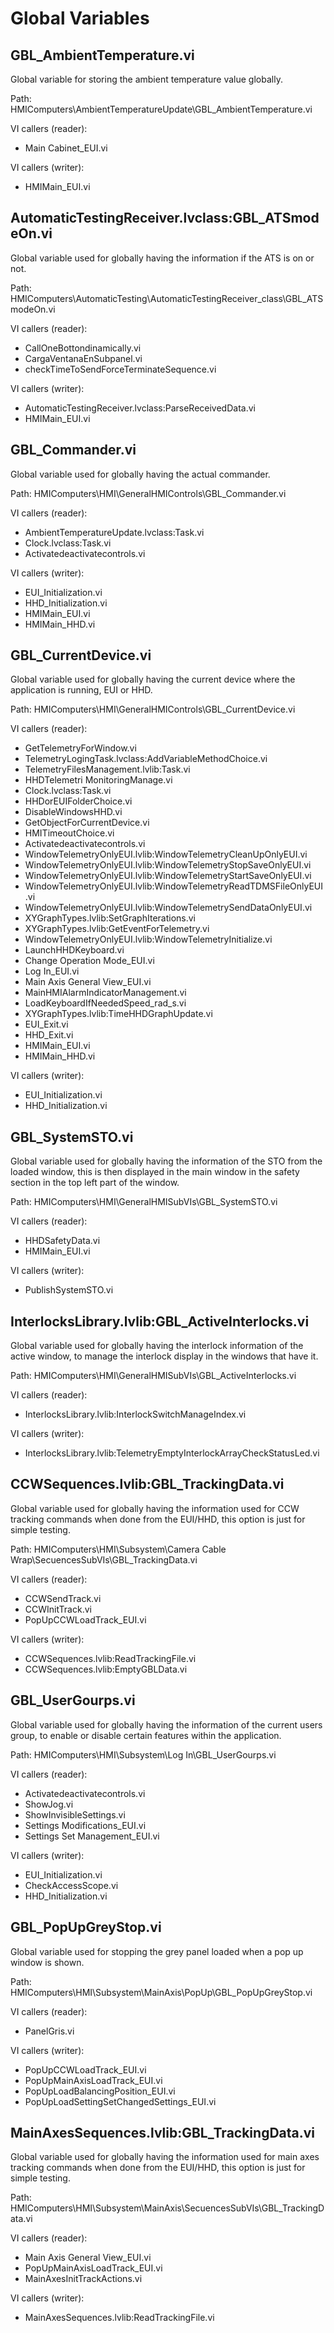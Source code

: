 # Global Variables

## GBL_AmbientTemperature.vi

Global variable for storing the ambient temperature value globally.

Path: HMIComputers\AmbientTemperatureUpdate\GBL_AmbientTemperature.vi

VI callers (reader):

- Main Cabinet_EUI.vi

VI callers (writer):

- HMIMain_EUI.vi

## AutomaticTestingReceiver.lvclass:GBL_ATSmodeOn.vi

Global variable used for globally having the information if the ATS is on or not.

Path: HMIComputers\AutomaticTesting\AutomaticTestingReceiver_class\GBL_ATSmodeOn.vi

VI callers (reader):

- CallOneBottondinamically.vi
- CargaVentanaEnSubpanel.vi
- checkTimeToSendForceTerminateSequence.vi

VI callers (writer):

- AutomaticTestingReceiver.lvclass:ParseReceivedData.vi
- HMIMain_EUI.vi

## GBL_Commander.vi

Global variable used for globally having the actual commander.

Path: HMIComputers\HMI\GeneralHMIControls\GBL_Commander.vi

VI callers (reader):

- AmbientTemperatureUpdate.lvclass:Task.vi
- Clock.lvclass:Task.vi
- Activatedeactivatecontrols.vi

VI callers (writer):

- EUI_Initialization.vi
- HHD_Initialization.vi
- HMIMain_EUI.vi
- HMIMain_HHD.vi

## GBL_CurrentDevice.vi

Global variable used for globally having the current device where the application is running, EUI or HHD.

Path: HMIComputers\HMI\GeneralHMIControls\GBL_CurrentDevice.vi

VI callers (reader):

- GetTelemetryForWindow.vi
- TelemetryLogingTask.lvclass:AddVariableMethodChoice.vi
- TelemetryFilesManagement.lvlib:Task.vi
- HHDTelemetri MonitoringManage.vi
- Clock.lvclass:Task.vi
- HHDorEUIFolderChoice.vi
- DisableWindowsHHD.vi
- GetObjectForCurrentDevice.vi
- HMITimeoutChoice.vi
- Activatedeactivatecontrols.vi
- WindowTelemetryOnlyEUI.lvlib:WindowTelemetryCleanUpOnlyEUI.vi
- WindowTelemetryOnlyEUI.lvlib:WindowTelemetryStopSaveOnlyEUI.vi
- WindowTelemetryOnlyEUI.lvlib:WindowTelemetryStartSaveOnlyEUI.vi
- WindowTelemetryOnlyEUI.lvlib:WindowTelemetryReadTDMSFileOnlyEUI.vi
- WindowTelemetryOnlyEUI.lvlib:WindowTelemetrySendDataOnlyEUI.vi
- XYGraphTypes.lvlib:SetGraphIterations.vi
- XYGraphTypes.lvlib:GetEventForTelemetry.vi
- WindowTelemetryOnlyEUI.lvlib:WindowTelemetryInitialize.vi
- LaunchHHDKeyboard.vi
- Change Operation Mode_EUI.vi
- Log In_EUI.vi
- Main Axis General View_EUI.vi
- MainHMIAlarmIndicatorManagement.vi
- LoadKeyboardIfNeededSpeed_rad_s.vi
- XYGraphTypes.lvlib:TimeHHDGraphUpdate.vi
- EUI_Exit.vi
- HHD_Exit.vi
- HMIMain_EUI.vi
- HMIMain_HHD.vi

VI callers (writer):

- EUI_Initialization.vi
- HHD_Initialization.vi

## GBL_SystemSTO.vi

Global variable used for globally having the information of the STO from the loaded window, this is then displayed in the main window in the safety section in the top left part of the window.

Path: HMIComputers\HMI\GeneralHMISubVIs\GBL_SystemSTO.vi

VI callers (reader):

- HHDSafetyData.vi
- HMIMain_EUI.vi

VI callers (writer):

- PublishSystemSTO.vi

## InterlocksLibrary.lvlib:GBL_ActiveInterlocks.vi

Global variable used for globally having the interlock information of the active window, to manage the interlock display in the windows that have it.

Path: HMIComputers\HMI\GeneralHMISubVIs\GBL_ActiveInterlocks.vi

VI callers (reader):

- InterlocksLibrary.lvlib:InterlockSwitchManageIndex.vi

VI callers (writer):

- InterlocksLibrary.lvlib:TelemetryEmptyInterlockArrayCheckStatusLed.vi

## CCWSequences.lvlib:GBL_TrackingData.vi

Global variable used for globally having the information used for CCW tracking commands when done from the EUI/HHD, this option is just for simple testing.

Path: HMIComputers\HMI\Subsystem\Camera Cable Wrap\SecuencesSubVIs\GBL_TrackingData.vi

VI callers (reader):

- CCWSendTrack.vi
- CCWInitTrack.vi
- PopUpCCWLoadTrack_EUI.vi

VI callers (writer):

- CCWSequences.lvlib:ReadTrackingFile.vi
- CCWSequences.lvlib:EmptyGBLData.vi

## GBL_UserGourps.vi

Global variable used for globally having the information of the current users group, to enable or disable certain features within the application.

Path: HMIComputers\HMI\Subsystem\Log In\GBL_UserGourps.vi

VI callers (reader):

- Activatedeactivatecontrols.vi
- ShowJog.vi
- ShowInvisibleSettings.vi
- Settings Modifications_EUI.vi
- Settings Set Management_EUI.vi

VI callers (writer):

- EUI_Initialization.vi
- CheckAccessScope.vi
- HHD_Initialization.vi

## GBL_PopUpGreyStop.vi

Global variable used for stopping the grey panel loaded when a pop up window is shown.

Path: HMIComputers\HMI\Subsystem\MainAxis\PopUp\GBL_PopUpGreyStop.vi

VI callers (reader):

- PanelGris.vi

VI callers (writer):

- PopUpCCWLoadTrack_EUI.vi
- PopUpMainAxisLoadTrack_EUI.vi
- PopUpLoadBalancingPosition_EUI.vi
- PopUpLoadSettingSetChangedSettings_EUI.vi

## MainAxesSequences.lvlib:GBL_TrackingData.vi

Global variable used for globally having the information used for main axes tracking commands when done from the EUI/HHD, this option is just for simple testing.

Path: HMIComputers\HMI\Subsystem\MainAxis\SecuencesSubVIs\GBL_TrackingData.vi

VI callers (reader):

- Main Axis General View_EUI.vi
- PopUpMainAxisLoadTrack_EUI.vi
- MainAxesInitTrackActions.vi

VI callers (writer):

- MainAxesSequences.lvlib:ReadTrackingFile.vi
